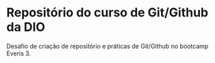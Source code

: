 # Repositório do curso de Git/Github da DIO
Desafio de criação de repositório e práticas de Git/Github no bootcamp Everis 3.
